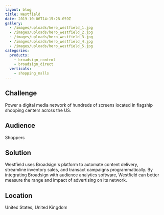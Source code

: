 ```yaml
---
layout: blog
title: Westfield
date: 2019-10-06T14:15:28.059Z
gallery:
  - /images/uploads/hero_westfield_1.jpg
  - /images/uploads/hero_westfield_2.jpg
  - /images/uploads/hero_westfield_3.jpg
  - /images/uploads/hero_westfield_4.jpg
  - /images/uploads/hero_westfield_5.jpg
categories:
  products:
    - broadsign_control
    - broadsign_direct
  verticals:
    - shopping_malls
---
```

## Challenge

Power a digital media network of hundreds of screens located in flagship shopping centers across the US.

## Audience

Shoppers

## Solution

Westfield uses Broadsign's platform to automate content delivery, streamline inventory sales, and transact campaigns programmatically. By integrating Broadsign with audience analytics software, Westfield can better measure the range and impact of advertising on its network.

## Location

United States, United Kingdom
